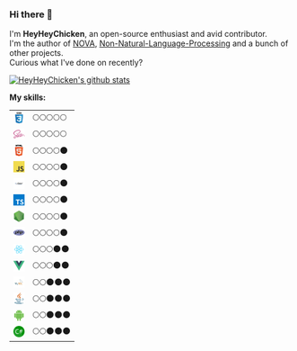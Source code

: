 ### Hi there 👋

I'm **HeyHeyChicken**, an open-source enthusiast and avid contributor.<br/>
I'm the author of <a href="https://github.com/HeyHeyChicken/NOVA">NOVA</a>, <a href="https://github.com/HeyHeyChicken/Non-Natural-Language-Processing">Non-Natural-Language-Processing</a> and a bunch of other projects.<br/>
Curious what I've done on recently?

[![HeyHeyChicken's github stats](https://github-readme-stats.vercel.app/api?username=HeyHeyChicken)](https://github.com/HeyHeyChicken)

**My skills:**

<table>
  <tbody>
    <tr>
      <td>
        <a href=""><img height="20" src="https://raw.githubusercontent.com/github/explore/80688e429a7d4ef2fca1e82350fe8e3517d3494d/topics/css/css.png"></a>
      </td>
      <td>🌕🌕🌕🌕🌕</td>
    </tr>
    <tr>
      <td>
        <img height="20" src="https://raw.githubusercontent.com/github/explore/80688e429a7d4ef2fca1e82350fe8e3517d3494d/topics/sass/sass.png">
      </td>
      <td>🌕🌕🌕🌕🌕</td>
    </tr>
    <tr>
      <td>
        <img height="20" src="https://raw.githubusercontent.com/github/explore/80688e429a7d4ef2fca1e82350fe8e3517d3494d/topics/html/html.png">
      </td>
      <td>🌕🌕🌕🌕🌑</td>
    </tr>
    <tr>
      <td>
        <img height="20" src="https://raw.githubusercontent.com/github/explore/80688e429a7d4ef2fca1e82350fe8e3517d3494d/topics/javascript/javascript.png">
      </td>
      <td>🌕🌕🌕🌕🌑</td>
    </tr>
    <tr>
      <td>
        <img height="20" src="https://raw.githubusercontent.com/github/explore/80688e429a7d4ef2fca1e82350fe8e3517d3494d/topics/jquery/jquery.png">
      </td>
      <td>🌕🌕🌕🌕🌑</td>
    </tr>
    <tr>
      <td>
        <img height="20" src="https://raw.githubusercontent.com/github/explore/80688e429a7d4ef2fca1e82350fe8e3517d3494d/topics/typescript/typescript.png">
      </td>
      <td>🌕🌕🌕🌕🌑</td>
    </tr>
    <tr>
      <td>
        <img height="20" src="https://raw.githubusercontent.com/github/explore/80688e429a7d4ef2fca1e82350fe8e3517d3494d/topics/nodejs/nodejs.png">
      </td>
      <td>🌕🌕🌕🌕🌑</td>
    </tr>
    <tr>
      <td>
        <img height="20" src="https://raw.githubusercontent.com/github/explore/80688e429a7d4ef2fca1e82350fe8e3517d3494d/topics/php/php.png">
      </td>
      <td>🌕🌕🌕🌕🌑</td>
    </tr>
    <tr>
      <td>
        <img height="20" src="https://raw.githubusercontent.com/github/explore/80688e429a7d4ef2fca1e82350fe8e3517d3494d/topics/react/react.png">
      </td>
      <td>🌕🌕🌕🌑🌑</td>
    </tr>
    <tr>
      <td>
        <img height="20" src="https://raw.githubusercontent.com/github/explore/80688e429a7d4ef2fca1e82350fe8e3517d3494d/topics/vue/vue.png">
      </td>
      <td>🌕🌕🌕🌑🌑</td>
    </tr>
    <tr>
      <td>
        <img height="20" src="https://raw.githubusercontent.com/github/explore/80688e429a7d4ef2fca1e82350fe8e3517d3494d/topics/mysql/mysql.png">
      </td>
      <td>🌕🌕🌑🌑🌑</td>
    </tr>
    <tr>
      <td>
        <img height="20" src="https://raw.githubusercontent.com/github/explore/80688e429a7d4ef2fca1e82350fe8e3517d3494d/topics/java/java.png">
      </td>
      <td>🌕🌕🌑🌑🌑</td>
    </tr>
    <tr>
      <td>
        <img height="20" src="https://raw.githubusercontent.com/github/explore/80688e429a7d4ef2fca1e82350fe8e3517d3494d/topics/android/android.png">
      </td>
      <td>🌕🌕🌑🌑🌑</td>
    </tr>
    <tr>
      <td>
        <img height="20" src="https://raw.githubusercontent.com/github/explore/80688e429a7d4ef2fca1e82350fe8e3517d3494d/topics/csharp/csharp.png">
      </td>
      <td>🌕🌕🌑🌑🌑</td>
    </tr>
  </tbody>
</table>

<!--
**HeyHeyChicken/HeyHeyChicken** is a ✨ _special_ ✨ repository because its `README.md` (this file) appears on your GitHub profile.

Here are some ideas to get you started:

- 🔭 I’m currently working on ...
- 🌱 I’m currently learning ...
- 👯 I’m looking to collaborate on ...
- 🤔 I’m looking for help with ...
- 💬 Ask me about ...
- 📫 How to reach me: ...
- 😄 Pronouns: ...
- ⚡ Fun fact: ...
-->
